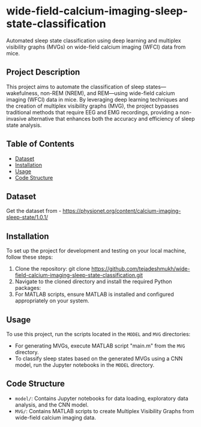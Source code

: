 # wide-field-calcium-imaging-sleep-state-classification
Automated sleep state classification using deep learning and multiplex visibility graphs (MVGs) on wide-field calcium imaging (WFCI) data from mice.

## Project Description
This project aims to automate the classification of sleep states—wakefulness, non-REM (NREM), and REM—using wide-field calcium imaging (WFCI) data in mice. By leveraging deep learning techniques and the creation of multiplex visibility graphs (MVG), the project bypasses traditional methods that require EEG and EMG recordings, providing a non-invasive alternative that enhances both the accuracy and efficiency of sleep state analysis.

## Table of Contents
- [Dataset](#Dataset)
- [Installation](#installation)
- [Usage](#usage)
- [Code Structure](#code-structure)

## Dataset
Get the dataset from - https://physionet.org/content/calcium-imaging-sleep-state/1.0.1/
## Installation
To set up the project for development and testing on your local machine, follow these steps:
1. Clone the repository:
     git clone https://github.com/tejadeshmukh/wide-field-calcium-imaging-sleep-state-classification.git
2. Navigate to the cloned directory and install the required Python packages:
3. For MATLAB scripts, ensure MATLAB is installed and configured appropriately on your system.

## Usage
To use this project, run the scripts located in the `MODEL` and `MVG` directories:
- For generating MVGs, execute MATLAB script  "main.m"  from the `MVG` directory.
- To classify sleep states based on the generated MVGs using a CNN model, run the Jupyter notebooks in the `MODEL` directory.


## Code Structure
- `model/`: Contains Jupyter notebooks for data loading, exploratory data analysis, and the CNN model.
- `MVG/`: Contains MATLAB scripts to create Multiplex Visibility Graphs from wide-field calcium imaging data.


   
